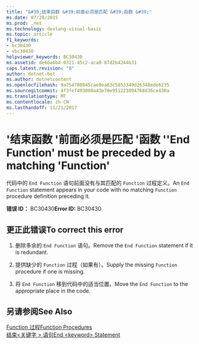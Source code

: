 ```yaml
---
title: "&#39;结束函数 &#39;前面必须是匹配 &#39;函数 &#39;"
ms.date: 07/20/2015
ms.prod: .net
ms.technology: devlang-visual-basic
ms.topic: article
f1_keywords:
- bc30430
- vbc30430
helpviewer_keywords: BC30430
ms.assetid: de66a6b4-0321-45c2-aca0-87d2b4244b31
caps.latest.revision: "8"
author: dotnet-bot
ms.author: dotnetcontent
ms.openlocfilehash: 9a754780845cae0ea63c5853349d26348ede6235
ms.sourcegitcommit: 4f3fef493080a43e70e951223894768d36ce430a
ms.translationtype: MT
ms.contentlocale: zh-CN
ms.lasthandoff: 11/21/2017
---
```

# <a name="39end-function39-must-be-preceded-by-a-matching-39function39"></a><span data-ttu-id="20ad3-102">&#39;结束函数 &#39;前面必须是匹配 &#39;函数 &#39;</span><span class="sxs-lookup"><span data-stu-id="20ad3-102">&#39;End Function&#39; must be preceded by a matching &#39;Function&#39;</span></span>
<span data-ttu-id="20ad3-103">代码中的 `End Function` 语句前面没有与其匹配的 `Function` 过程定义。</span><span class="sxs-lookup"><span data-stu-id="20ad3-103">An `End Function` statement appears in your code with no matching `Function` procedure definition preceding it.</span></span>  
  
 <span data-ttu-id="20ad3-104">**错误 ID：** BC30430</span><span class="sxs-lookup"><span data-stu-id="20ad3-104">**Error ID:** BC30430</span></span>  
  
## <a name="to-correct-this-error"></a><span data-ttu-id="20ad3-105">更正此错误</span><span class="sxs-lookup"><span data-stu-id="20ad3-105">To correct this error</span></span>  
  
1.  <span data-ttu-id="20ad3-106">删除多余的 `End Function` 语句。</span><span class="sxs-lookup"><span data-stu-id="20ad3-106">Remove the `End Function` statement if it is redundant.</span></span>  
  
2.  <span data-ttu-id="20ad3-107">提供缺少的 `Function` 过程（如果有）。</span><span class="sxs-lookup"><span data-stu-id="20ad3-107">Supply the missing `Function` procedure if one is missing.</span></span>  
  
3.  <span data-ttu-id="20ad3-108">将 `End Function` 移到代码中的适当位置。</span><span class="sxs-lookup"><span data-stu-id="20ad3-108">Move the `End Function` to the appropriate place in the code.</span></span>  
  
## <a name="see-also"></a><span data-ttu-id="20ad3-109">另请参阅</span><span class="sxs-lookup"><span data-stu-id="20ad3-109">See Also</span></span>  
 [<span data-ttu-id="20ad3-110">Function 过程</span><span class="sxs-lookup"><span data-stu-id="20ad3-110">Function Procedures</span></span>](../../visual-basic/programming-guide/language-features/procedures/function-procedures.md)  
 [<span data-ttu-id="20ad3-111">结束\<关键字 > 语句</span><span class="sxs-lookup"><span data-stu-id="20ad3-111">End \<keyword> Statement</span></span>](../../visual-basic/language-reference/statements/end-keyword-statement.md)
